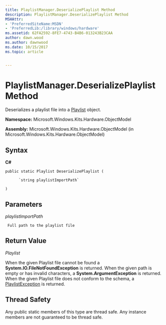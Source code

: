 ```yaml
---
title: PlaylistManager.DeserializePlaylist Method
description: PlaylistManager.DeserializePlaylist Method
MSHAttr:
- 'PreferredSiteName:MSDN'
- 'PreferredLib:/library/windows/hardware'
ms.assetid: 62FA2592-8FE7-4743-B4B6-013243B23CAA
author: dawn.wood
ms.author: dawnwood
ms.date: 10/15/2017
ms.topic: article


---
```


# PlaylistManager.DeserializePlaylist Method


Deserializes a playlist file into a [Playlist](playlist-class.md) object.

**Namespace:** Microsoft.Windows.Kits.Hardware.ObjectModel

**Assembly:** Microsoft.Windows.Kits.Hardware.ObjectModel (in Microsoft.Windows.Kits.Hardware.ObjectModel)

## <span id="Syntax"></span><span id="syntax"></span><span id="SYNTAX"></span>Syntax


**C#**

`public static Playlist DeserializePlaylist (`

          `string playlistImportPath`

`)`

## <span id="Parameters"></span><span id="parameters"></span><span id="PARAMETERS"></span>Parameters


*playlistImportPath*

     Full path to the playlist file

## <span id="Return_Value"></span><span id="return_value"></span><span id="RETURN_VALUE"></span>Return Value


*Playlist*

When the given Playlist file cannot be found a **System.IO.FileNotFoundException** is returned. When the given path is empty or has invalid characters, a **System.ArgumentException** is returned. When the given Playlist file does not conform to the schema, a [PlaylistException](playlistexception-class.md) is returned.

## <span id="Thread_Safety"></span><span id="thread_safety"></span><span id="THREAD_SAFETY"></span>Thread Safety


Any public static members of this type are thread safe. Any instance members are not guaranteed to be thread safe.

 

 






